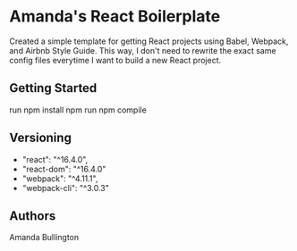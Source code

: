 # Amanda's React Boilerplate
Created a simple template for getting React projects using Babel, Webpack, and Airbnb Style Guide. This way, I don't need to rewrite the exact same config files everytime I want to build a new React project. 

## Getting Started

run npm install
npm run
npm compile

## Versioning

* "react": "^16.4.0",
* "react-dom": "^16.4.0"
* "webpack": "^4.11.1",
* "webpack-cli": "^3.0.3"

## Authors

Amanda Bullington
